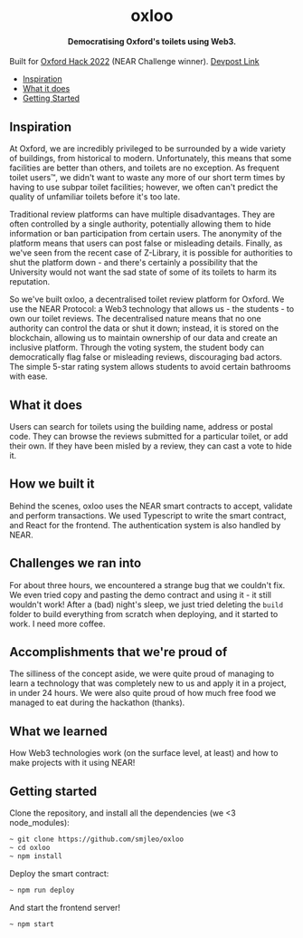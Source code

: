 <h1 align="center">oxloo</h3>
<h4 align="center">Democratising Oxford's toilets using Web3.</h3>

Built for [Oxford Hack 2022](https://oxfordhack22.co.uk/) (NEAR Challenge winner).
[Devpost Link](https://devpost.com/software/oxloo)

- [Inspiration](https://github.com/smjleo/oxloo#inspiration)
- [What it does](https://github.com/smjleo/oxloo#what-it-does)
- [Getting Started](https://github.com/smjleo/oxloo#getting-started)

## Inspiration

At Oxford, we are incredibly privileged to be surrounded by a wide variety of buildings, from historical to modern. Unfortunately, this means that some facilities are better than others, and toilets are no exception. As frequent toilet users™️, we didn't want to waste any more of our short term times by having to use subpar toilet facilities; however, we often can't predict the quality of unfamiliar toilets before it's too late. 

Traditional review platforms can have multiple disadvantages. They are often controlled by a single authority, potentially allowing them to hide information or ban participation from certain users. The anonymity of the platform means that users can post false or misleading details. Finally, as we've seen from the recent case of Z-Library, it is possible for authorities to shut the platform down - and there's certainly a possibility that the University would not want the sad state of some of its toilets to harm its reputation.

So we've built oxloo, a decentralised toilet review platform for Oxford. We use the NEAR Protocol: a Web3 technology that allows us - the students - to own our toilet reviews. The decentralised nature means that no one authority can control the data or shut it down; instead, it is stored on the blockchain, allowing us to maintain ownership of our data and create an inclusive platform. Through the voting system, the student body can democratically flag false or misleading reviews, discouraging bad actors. The simple 5-star rating system allows students to avoid certain bathrooms with ease.

## What it does

Users can search for toilets using the building name, address or postal code. They can browse the reviews submitted for a particular toilet, or add their own. If they have been misled by a review, they can cast a vote to hide it. 

## How we built it

Behind the scenes, oxloo uses the NEAR smart contracts to accept, validate and perform transactions. We used Typescript to write the smart contract, and React for the frontend. The authentication system is also handled by NEAR.

## Challenges we ran into

For about three hours, we encountered a strange bug that we couldn't fix. We even tried copy and pasting the demo contract and using it - it still wouldn't work! After a (bad) night's sleep, we just tried deleting the `build` folder to build everything from scratch when deploying, and it started to work. I need more coffee.

## Accomplishments that we're proud of

The silliness of the concept aside, we were quite proud of managing to learn a technology that was completely new to us and apply it in a project, in under 24 hours. We were also quite proud of how much free food we managed to eat during the hackathon (thanks).

## What we learned

How Web3 technologies work (on the surface level, at least) and how to make projects with it using NEAR!

## Getting started

Clone the repository, and install all the dependencies (we <3 node_modules):
```bash
~ git clone https://github.com/smjleo/oxloo
~ cd oxloo
~ npm install
```

Deploy the smart contract:
```bash
~ npm run deploy
```

And start the frontend server!
```bash
~ npm start
```

